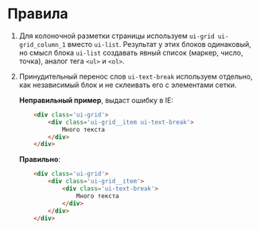 <!--
rules|6
-->

# Правила

1. Для колоночной разметки страницы используем `ui-grid ui-grid_column_1` вместо `ui-list`. Результат у этих блоков одинаковый, но смысл блока `ui-list` создавать явный список (маркер, число, точка), аналог тега `<ul>` и `<ol>`.
2. Принудительный перенос слов `ui-text-break` используем отдельно, как независимый блок и не склеивать его с элементами сетки.
    
    **Неправильный пример**, выдаст ошибку в IE:
    ``` html
        <div class='ui-grid'>
            <div class='ui-grid__item ui-text-break'>
                Много текста
            </div>
        </div>
    ```
    
    **Правильно**:
    ``` html
        <div class='ui-grid'>
            <div class='ui-grid__item'>
                <div class='ui-text-break'>
                    Много текста
                </div>
            </div>
        </div>
    ```
